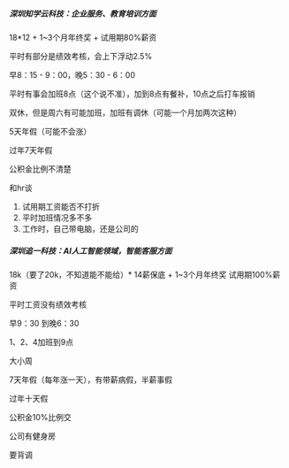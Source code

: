 ##### 深圳知学云科技：企业服务、教育培训方面

18*12 + 1~3个月年终奖 + 试用期80%薪资

平时有部分是绩效考核，会上下浮动2.5%

早8：15 - 9：00，晚5：30 -  6：00

平时有事会加班8点（这个说不准），加到8点有餐补，10点之后打车报销

双休，但是周六有可能加班，加班有调休（可能一个月加两次这种）

5天年假（可能不会涨）

过年7天年假

公积金比例不清楚



和hr谈

1. 试用期工资能否不打折
2. 平时加班情况多不多
3. 工作时，自己带电脑，还是公司的



##### 深圳追一科技：AI人工智能领域，智能客服方面

18k（要了20k，不知道能不能给）* 14薪保底 + 1~3个月年终奖 试用期100%薪资

平时工资没有绩效考核

早9：30 到晚6：30

1、2、4加班到9点

大小周

7天年假（每年涨一天），有带薪病假，半薪事假

过年十天假

公积金10%比例交

公司有健身房

要背调






